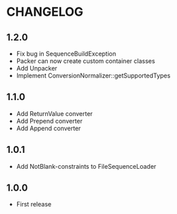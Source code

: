 CHANGELOG
=========

1.2.0
---

 * Fix bug in SequenceBuildException
 * Packer can now create custom container classes
 * Add Unpacker
 * Implement ConversionNormalizer::getSupportedTypes

1.1.0
---

 * Add ReturnValue converter
 * Add Prepend converter
 * Add Append converter

1.0.1
---

 * Add NotBlank-constraints to FileSequenceLoader


1.0.0
---

 * First release